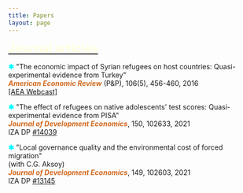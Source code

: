```yaml
---
title: Papers
layout: page
---
```


<p><font size="+2"><b><u><font color="LightYellow">Journal articles</font></u></b></font></p>

<p><b><font color="Aqua">&#10033;</font></b> "The economic impact of Syrian refugees on host countries: Quasi-experimental evidence from
Turkey"
<br><i><b><font color="Chocolate">American Economic Review</font></b></i> (P&P), 106(5), 456-460, 2016
<br><a href="https://www.aeaweb.org/webcasts/2016/refugees">[AEA Webcast]</a>

<p><b><font color="Aqua">&#10033;</font></b> "The effect of refugees on native adolescents' test scores: Quasi-experimental evidence from PISA"
<br><i><b><font color="Chocolate">Journal of Development Economics</font></b></i>, 150, 102633, 2021
<br>IZA DP <a href="https://docs.iza.org/dp14039.pdf">#14039</a>

<p><b><font color="Aqua">&#10033;</font></b> "Local governance quality and the environmental cost of forced migration"
<br>(with C.G. Aksoy)
<br><i><b><font color="Chocolate">Journal of Development Economics</font></b></i>, 149, 102603, 2021
<br>IZA DP <a href="https://docs.iza.org/dp13145.pdf">#13145</a>
